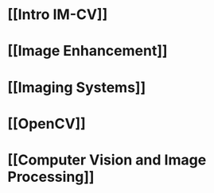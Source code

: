 # [[Intro IM-CV]]
# [[Image Enhancement]]

# [[Imaging Systems]]



# [[OpenCV]]



# [[Computer Vision and Image Processing]]
